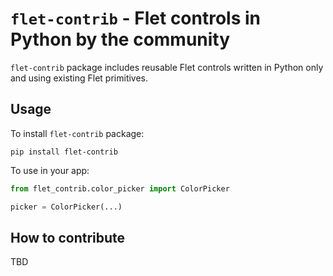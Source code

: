 # `flet-contrib` - Flet controls in Python by the community

`flet-contrib` package includes reusable Flet controls written in Python only and using existing Flet primitives.

## Usage

To install `flet-contrib` package:

```
pip install flet-contrib
```

To use in your app:

```python
from flet_contrib.color_picker import ColorPicker

picker = ColorPicker(...)
```

## How to contribute

TBD


